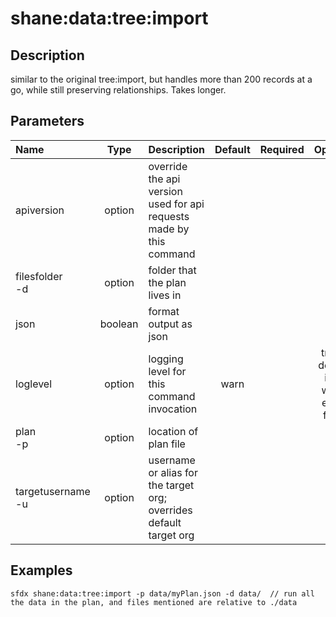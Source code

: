 <!-- This file has been generated with command 'sfdx hardis:doc:plugin:generate'. Please do not update it manually or it may be overwritten -->
# shane:data:tree:import

## Description

similar to the original tree:import, but handles more than 200 records at a go, while still preserving relationships.  Takes longer.

## Parameters

|Name|Type|Description|Default|Required|Options|
|:---|:--:|:----------|:-----:|:------:|:-----:|
|apiversion|option|override the api version used for api requests made by this command||||
|filesfolder<br/>-d|option|folder that the plan lives in||||
|json|boolean|format output as json||||
|loglevel|option|logging level for this command invocation|warn||trace<br/>debug<br/>info<br/>warn<br/>error<br/>fatal|
|plan<br/>-p|option|location of plan file||||
|targetusername<br/>-u|option|username or alias for the target org; overrides default target org||||

## Examples

```shell
sfdx shane:data:tree:import -p data/myPlan.json -d data/  // run all the data in the plan, and files mentioned are relative to ./data
```



